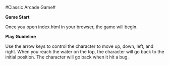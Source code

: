 #Classic Arcade Game#

**Game Start**

Once you open index.html in your browser, the game will begin.

**Play Guideline**

Use the arrow keys to control the character to move up, down, left, and right. When you reach the water on the top, the character will go back to the initial position. The character will go back when it hit a bug.
